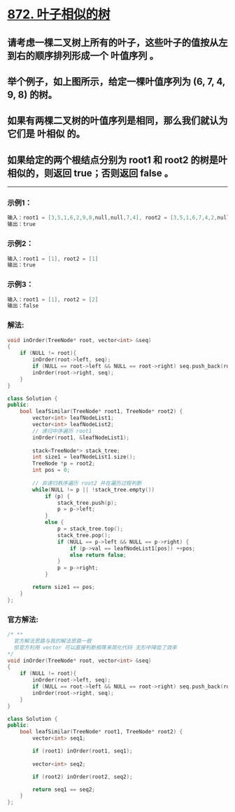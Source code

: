 # **[872. 叶子相似的树](https://leetcode-cn.com/problems/leaf-similar-trees/)**

## 请考虑一棵二叉树上所有的叶子，这些叶子的值按从左到右的顺序排列形成一个 叶值序列 。

## 举个例子，如上图所示，给定一棵叶值序列为 (6, 7, 4, 9, 8) 的树。

## 如果有两棵二叉树的叶值序列是相同，那么我们就认为它们是 叶相似 的。

## 如果给定的两个根结点分别为 root1 和 root2 的树是叶相似的，则返回 true；否则返回 false 。

---

### **示例1：**

```c
输入：root1 = [3,5,1,6,2,9,8,null,null,7,4], root2 = [3,5,1,6,7,4,2,null,null,null,null,null,null,9,8]
输出：true
```

### **示例2：**

```c
输入：root1 = [1], root2 = [1]
输出：true
```

### **示例3：**

```c
输入：root1 = [1], root2 = [2]
输出：false
```

### **解法:**

```c++
void inOrder(TreeNode* root, vector<int> &seq)
{
    if (NULL != root){
        inOrder(root->left, seq);
        if (NULL == root->left && NULL == root->right) seq.push_back(root->val);
        inOrder(root->right, seq);
    }
}

class Solution {
public:
    bool leafSimilar(TreeNode* root1, TreeNode* root2) {
        vector<int> leafNodeList1;
        vector<int> leafNodeList2;
        // 递归中序遍历 root1
        inOrder(root1, &leafNodeList1);
        
        stack<TreeNode*> stack_tree;
        int size1 = leafNodeList1.size();
        TreeNode *p = root2;
        int pos = 0;
        
        // 非递归秩序遍历 root2 并在遍历过程判断
        while(NULL != p || !stack_tree.empty())
            if (p) {
                stack_tree.push(p);
                p = p->left;
            }
            else {
                p = stack_tree.top();
                stack_tree.pop();
                if (NULL == p->left && NULL == p->right) {
                    if (p->val == leafNodeList1[pos]) ++pos;
                    else return false;
                }
                p = p->right;
            }

        return size1 == pos;
    }
};
```

### **官方解法:**

```c++
/* **
  官方解法思路与我的解法思路一致
  但官方利用 vector 可以直接判断相等来简化代码 无形中降低了效率
*/
void inOrder(TreeNode* root, vector<int> &seq)
{
    if (NULL != root){
        inOrder(root->left, seq);
        if (NULL == root->left && NULL == root->right) seq.push_back(root->val);
        inOrder(root->right, seq);
    }
}

class Solution {
public:
    bool leafSimilar(TreeNode* root1, TreeNode* root2) {
        vector<int> seq1;

        if (root1) inOrder(root1, seq1);
        
        vector<int> seq2;

        if (root2) inOrder(root2, seq2);

        return seq1 == seq2;
    }
};
```
